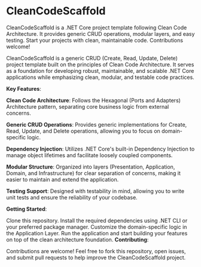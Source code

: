 # CleanCodeScaffold
CleanCodeScaffold is a .NET Core project template following Clean Code Architecture. It provides generic CRUD operations, modular layers, and easy testing. Start your projects with clean, maintainable code. Contributions welcome!

CleanCodeScaffold is a generic CRUD (Create, Read, Update, Delete) project template built on the principles of Clean Code Architecture. It serves as a foundation for developing robust, maintainable, and scalable .NET Core applications while emphasizing clean, modular, and testable code practices.

**Key Features**:

**Clean Code Architecture**: Follows the Hexagonal (Ports and Adapters) Architecture pattern, separating core business logic from external concerns.

**Generic CRUD Operations**: Provides generic implementations for Create, Read, Update, and Delete operations, allowing you to focus on domain-specific logic.

**Dependency Injection**: Utilizes .NET Core's built-in Dependency Injection to manage object lifetimes and facilitate loosely coupled components.

**Modular Structure**: Organized into layers (Presentation, Application, Domain, and Infrastructure) for clear separation of concerns, making it easier to maintain and extend the application.

**Testing Support**: Designed with testability in mind, allowing you to write unit tests and ensure the reliability of your codebase.

**Getting Started**:

Clone this repository.
Install the required dependencies using .NET CLI or your preferred package manager.
Customize the domain-specific logic in the Application Layer.
Run the application and start building your features on top of the clean architecture foundation.
**Contributing**:

Contributions are welcome! Feel free to fork this repository, open issues, and submit pull requests to help improve the CleanCodeScaffold project.

